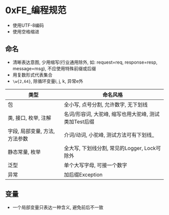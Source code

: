 # 0xFE_编程规范

- 使用UTF-8编码
- 使用空格缩进

## 命名

- 清晰表达意图, 少用缩写(行业通用除外, 如: request=req, response=resp, message=msg), 不应使用特殊前缀或后缀
- 用复数形式代表集合
- `\w{2,64}`, 除循环变量i, j, k, 异常e外

类型 | 命名风格
--- | ---
包 | 全小写, 点号分割, 允许数字, 无下划线
类, 接口, 枚举, 注解 | 名词/形容词, 大驼峰, 缩写也用大驼峰, 测试类加Test后缀
字段, 局部变量, 方法, 方法参数 | 介词/动词, 小驼峰, 测试方法可有下划线_
静态常量, 枚举 | 全大写, 下划线分割, 常见的Logger, Lock可除外
泛型 | 单个大写字母, 可接一个数字
异常 | 加后缀Exception

## 变量

- 一个局部变量只表达一种含义, 避免前后不一致
